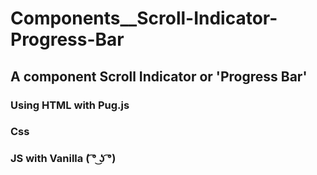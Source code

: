 # Components__Scroll-Indicator-Progress-Bar

## A component Scroll Indicator or 'Progress Bar'

### Using HTML with Pug.js
### Css
### JS  with Vanilla  ( ͡° ͜ʖ ͡°) 
